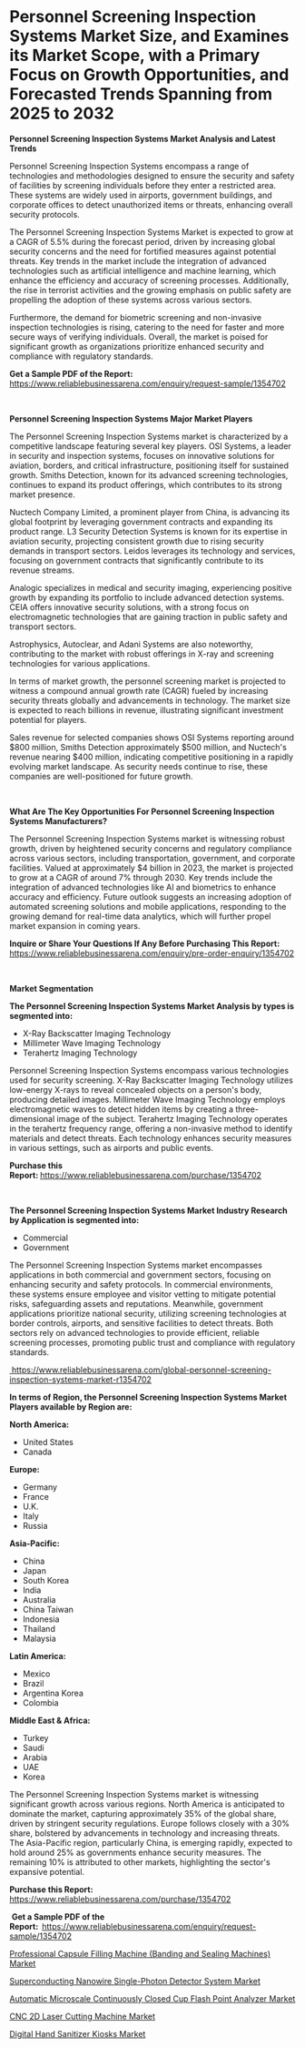 <p><h1>Personnel Screening Inspection Systems Market Size, and Examines its Market Scope, with a Primary Focus on Growth Opportunities, and Forecasted Trends Spanning from 2025 to 2032</h1></p><p><strong>Personnel Screening Inspection Systems Market Analysis and Latest Trends</strong></p>
<p><p>Personnel Screening Inspection Systems encompass a range of technologies and methodologies designed to ensure the security and safety of facilities by screening individuals before they enter a restricted area. These systems are widely used in airports, government buildings, and corporate offices to detect unauthorized items or threats, enhancing overall security protocols.</p><p>The Personnel Screening Inspection Systems Market is expected to grow at a CAGR of 5.5% during the forecast period, driven by increasing global security concerns and the need for fortified measures against potential threats. Key trends in the market include the integration of advanced technologies such as artificial intelligence and machine learning, which enhance the efficiency and accuracy of screening processes. Additionally, the rise in terrorist activities and the growing emphasis on public safety are propelling the adoption of these systems across various sectors. </p><p>Furthermore, the demand for biometric screening and non-invasive inspection technologies is rising, catering to the need for faster and more secure ways of verifying individuals. Overall, the market is poised for significant growth as organizations prioritize enhanced security and compliance with regulatory standards.</p></p>
<p><strong>Get a Sample PDF of the Report:&nbsp;</strong> <a href="https://www.reliablebusinessarena.com/enquiry/request-sample/1354702?utm_campaign=2136&utm_medium=2&utm_source=Github&utm_content=ia&utm_term=28022025&utm_id=personnel-screening-inspection-systems">https://www.reliablebusinessarena.com/enquiry/request-sample/1354702</a></p>
<p>&nbsp;</p>
<p><strong>Personnel Screening Inspection Systems Major Market Players</strong></p>
<p><p>The Personnel Screening Inspection Systems market is characterized by a competitive landscape featuring several key players. OSI Systems, a leader in security and inspection systems, focuses on innovative solutions for aviation, borders, and critical infrastructure, positioning itself for sustained growth. Smiths Detection, known for its advanced screening technologies, continues to expand its product offerings, which contributes to its strong market presence.</p><p>Nuctech Company Limited, a prominent player from China, is advancing its global footprint by leveraging government contracts and expanding its product range. L3 Security Detection Systems is known for its expertise in aviation security, projecting consistent growth due to rising security demands in transport sectors. Leidos leverages its technology and services, focusing on government contracts that significantly contribute to its revenue streams.</p><p>Analogic specializes in medical and security imaging, experiencing positive growth by expanding its portfolio to include advanced detection systems. CEIA offers innovative security solutions, with a strong focus on electromagnetic technologies that are gaining traction in public safety and transport sectors.</p><p>Astrophysics, Autoclear, and Adani Systems are also noteworthy, contributing to the market with robust offerings in X-ray and screening technologies for various applications.</p><p>In terms of market growth, the personnel screening market is projected to witness a compound annual growth rate (CAGR) fueled by increasing security threats globally and advancements in technology. The market size is expected to reach billions in revenue, illustrating significant investment potential for players.</p><p>Sales revenue for selected companies shows OSI Systems reporting around $800 million, Smiths Detection approximately $500 million, and Nuctech's revenue nearing $400 million, indicating competitive positioning in a rapidly evolving market landscape. As security needs continue to rise, these companies are well-positioned for future growth.</p></p>
<p>&nbsp;</p>
<p><strong>What Are The Key Opportunities For Personnel Screening Inspection Systems Manufacturers?</strong></p>
<p><p>The Personnel Screening Inspection Systems market is witnessing robust growth, driven by heightened security concerns and regulatory compliance across various sectors, including transportation, government, and corporate facilities. Valued at approximately $4 billion in 2023, the market is projected to grow at a CAGR of around 7% through 2030. Key trends include the integration of advanced technologies like AI and biometrics to enhance accuracy and efficiency. Future outlook suggests an increasing adoption of automated screening solutions and mobile applications, responding to the growing demand for real-time data analytics, which will further propel market expansion in coming years.</p></p>
<p><strong>Inquire or Share Your Questions If Any Before Purchasing This Report:</strong> <a href="https://www.reliablebusinessarena.com/enquiry/pre-order-enquiry/1354702?utm_campaign=2136&utm_medium=2&utm_source=Github&utm_content=ia&utm_term=28022025&utm_id=personnel-screening-inspection-systems">https://www.reliablebusinessarena.com/enquiry/pre-order-enquiry/1354702</a></p>
<p>&nbsp;</p>
<p><strong>Market Segmentation</strong></p>
<p><strong>The Personnel Screening Inspection Systems Market Analysis by types is segmented into:</strong></p>
<p><ul><li>X-Ray Backscatter Imaging Technology</li><li>Millimeter Wave Imaging Technology</li><li>Terahertz Imaging Technology</li></ul></p>
<p><p>Personnel Screening Inspection Systems encompass various technologies used for security screening. X-Ray Backscatter Imaging Technology utilizes low-energy X-rays to reveal concealed objects on a person's body, producing detailed images. Millimeter Wave Imaging Technology employs electromagnetic waves to detect hidden items by creating a three-dimensional image of the subject. Terahertz Imaging Technology operates in the terahertz frequency range, offering a non-invasive method to identify materials and detect threats. Each technology enhances security measures in various settings, such as airports and public events.</p></p>
<p><strong>Purchase this Report:&nbsp;</strong><a href="https://www.reliablebusinessarena.com/purchase/1354702?utm_campaign=2136&utm_medium=2&utm_source=Github&utm_content=ia&utm_term=28022025&utm_id=personnel-screening-inspection-systems">https://www.reliablebusinessarena.com/purchase/1354702</a></p>
<p>&nbsp;</p>
<p><strong>The Personnel Screening Inspection Systems Market Industry Research by Application is segmented into:</strong></p>
<p><ul><li>Commercial</li><li>Government</li></ul></p>
<p><p>The Personnel Screening Inspection Systems market encompasses applications in both commercial and government sectors, focusing on enhancing security and safety protocols. In commercial environments, these systems ensure employee and visitor vetting to mitigate potential risks, safeguarding assets and reputations. Meanwhile, government applications prioritize national security, utilizing screening technologies at border controls, airports, and sensitive facilities to detect threats. Both sectors rely on advanced technologies to provide efficient, reliable screening processes, promoting public trust and compliance with regulatory standards.</p></p>
<p><a href="https://www.reliablebusinessarena.com/global-personnel-screening-inspection-systems-market-r1354702?utm_campaign=2136&utm_medium=2&utm_source=Github&utm_content=ia&utm_term=28022025&utm_id=personnel-screening-inspection-systems">&nbsp;https://www.reliablebusinessarena.com/global-personnel-screening-inspection-systems-market-r1354702</a></p>
<p><strong>In terms of Region, the Personnel Screening Inspection Systems Market Players available by Region are:</strong></p>
<p>
    <p> <strong> North America: </strong>
        <ul>
            <li>United States</li>
            <li>Canada</li>
        </ul>
        </p> 
    <p> <strong> Europe: </strong>
        <ul>
            <li>Germany</li>
            <li>France</li>
            <li>U.K.</li>
            <li>Italy</li>
            <li>Russia</li>
        </ul>
        </p> 
    <p> <strong> Asia-Pacific: </strong>
        <ul>
            <li>China</li>
            <li>Japan</li>
            <li>South Korea</li>
            <li>India</li>
            <li>Australia</li>
            <li>China Taiwan</li>
            <li>Indonesia</li>
            <li>Thailand</li>
            <li>Malaysia</li>
        </ul>
        </p> 
    <p> <strong> Latin America: </strong>
        <ul>
            <li>Mexico</li>
            <li>Brazil</li>
            <li>Argentina Korea</li>
            <li>Colombia</li>
        </ul>
        </p> 
    <p> <strong> Middle East & Africa: </strong>
        <ul>
            <li>Turkey</li>
            <li>Saudi</li>
            <li>Arabia</li>
            <li>UAE</li>
            <li>Korea</li>
        </ul>
    </p>
    </p>
<p><p>The Personnel Screening Inspection Systems market is witnessing significant growth across various regions. North America is anticipated to dominate the market, capturing approximately 35% of the global share, driven by stringent security regulations. Europe follows closely with a 30% share, bolstered by advancements in technology and increasing threats. The Asia-Pacific region, particularly China, is emerging rapidly, expected to hold around 25% as governments enhance security measures. The remaining 10% is attributed to other markets, highlighting the sector's expansive potential.</p></p>
<p><strong>Purchase this Report: </strong><a href="https://www.reliablebusinessarena.com/purchase/1354702?utm_campaign=2136&utm_medium=2&utm_source=Github&utm_content=ia&utm_term=28022025&utm_id=personnel-screening-inspection-systems">https://www.reliablebusinessarena.com/purchase/1354702</a></p>
<p>&nbsp;<strong>Get a Sample PDF of the Report:&nbsp;&nbsp;</strong><a href="https://www.reliablebusinessarena.com/enquiry/request-sample/1354702?utm_campaign=2136&utm_medium=2&utm_source=Github&utm_content=ia&utm_term=28022025&utm_id=personnel-screening-inspection-systems">https://www.reliablebusinessarena.com/enquiry/request-sample/1354702</a></p>
<p><strong></strong></p>
<p><p><a href="https://github.com/dafertsuria/Market-Research-Report-List-1/blob/main/professional-capsule-filling-machine-banding-and-sealing-machines-market.md?utm_campaign=2136&utm_medium=2&utm_source=Github&utm_content=ia&utm_term=28022025&utm_id=personnel-screening-inspection-systems">Professional Capsule Filling Machine (Banding and Sealing Machines) Market</a></p><p><a href="https://github.com/seibttullyjh/Market-Research-Report-List-1/blob/main/superconducting-nanowire-single-photon-detector-system-market.md?utm_campaign=2136&utm_medium=2&utm_source=Github&utm_content=ia&utm_term=28022025&utm_id=personnel-screening-inspection-systems">Superconducting Nanowire Single-Photon Detector System Market</a></p><p><a href="https://github.com/pockettifere14/Market-Research-Report-List-1/blob/main/automatic-microscale-continuously-closed-cup-flash-point-analyzer-market.md?utm_campaign=2136&utm_medium=2&utm_source=Github&utm_content=ia&utm_term=28022025&utm_id=personnel-screening-inspection-systems">Automatic Microscale Continuously Closed Cup Flash Point Analyzer Market</a></p><p><a href="https://github.com/storcweithzg/Market-Research-Report-List-1/blob/main/cnc-2d-laser-cutting-machine-market.md?utm_campaign=2136&utm_medium=2&utm_source=Github&utm_content=ia&utm_term=28022025&utm_id=personnel-screening-inspection-systems">CNC 2D Laser Cutting Machine Market</a></p><p><a href="https://github.com/shroffuhpa/Market-Research-Report-List-1/blob/main/digital-hand-sanitizer-kiosks-market.md?utm_campaign=2136&utm_medium=2&utm_source=Github&utm_content=ia&utm_term=28022025&utm_id=personnel-screening-inspection-systems">Digital Hand Sanitizer Kiosks Market</a></p></p>